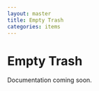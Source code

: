 ```yaml
---
layout: master
title: Empty Trash
categories: items
---
```


# Empty Trash

Documentation coming soon.
